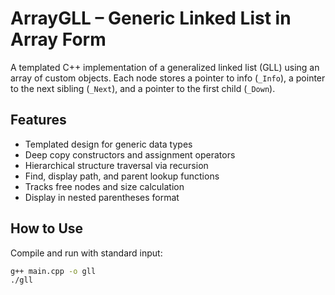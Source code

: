 # ArrayGLL – Generic Linked List in Array Form

A templated C++ implementation of a generalized linked list (GLL) using an array of custom objects. Each node stores a pointer to info (`_Info`), a pointer to the next sibling (`_Next`), and a pointer to the first child (`_Down`).

## Features
- Templated design for generic data types
- Deep copy constructors and assignment operators
- Hierarchical structure traversal via recursion
- Find, display path, and parent lookup functions
- Tracks free nodes and size calculation
- Display in nested parentheses format

## How to Use
Compile and run with standard input:
```bash
g++ main.cpp -o gll
./gll
